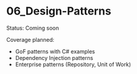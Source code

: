 # 06_Design-Patterns

Status: Coming soon

Coverage planned:

- GoF patterns with C# examples
- Dependency Injection patterns
- Enterprise patterns (Repository, Unit of Work)
